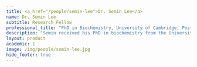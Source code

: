 ```yaml
---
title: <a href="/people/semin-lee">Dr. Semin Lee</a>
name: Dr. Semin Lee
subtitle: Research Fellow
professional_title: "PhD in Biochemistry, University of Cambridge, Postdoctoral Fellow (2011-2016), Assistant Professor, Ulsan National Institute of Science and Technology, South Korea"  # Joined professional titles
description: "Semin received his PhD in biochemistry from the University of Cambridge, UK, working on properties of nucleic acid-binding proteins and structural bioinformatics."
layout: product
academic: 1
image: /img/people/semin-lee.jpg
hide_footer: true
---
```

